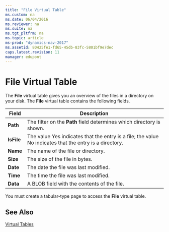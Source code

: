 ```yaml
---
title: "File Virtual Table"
ms.custom: na
ms.date: 06/04/2016
ms.reviewer: na
ms.suite: na
ms.tgt_pltfrm: na
ms.topic: article
ms-prod: "dynamics-nav-2017"
ms.assetid: 80425fe1-fd65-45db-83fc-5801bf9e7dec
caps.latest.revision: 11
manager: edupont
---
```

# File Virtual Table
The **File** virtual table gives you an overview of the files in a directory on your disk. The **File** virtual table contains the following fields.  
  
|Field|Description|  
|-----------|-----------------|  
|**Path**|The filter on the **Path** field determines which directory is shown.|  
|**IsFile**|The value Yes indicates that the entry is a file; the value No indicates that the entry is a directory.|  
|**Name**|The name of the file or directory.|  
|**Size**|The size of the file in bytes.|  
|**Date**|The date the file was last modified.|  
|**Time**|The time the file was last modified.|  
|**Data**|A BLOB field with the contents of the file.|  
  
 You must create a tabular\-type page to access the **File** virtual table.  
  
## See Also  
 [Virtual Tables](Virtual-Tables.md)